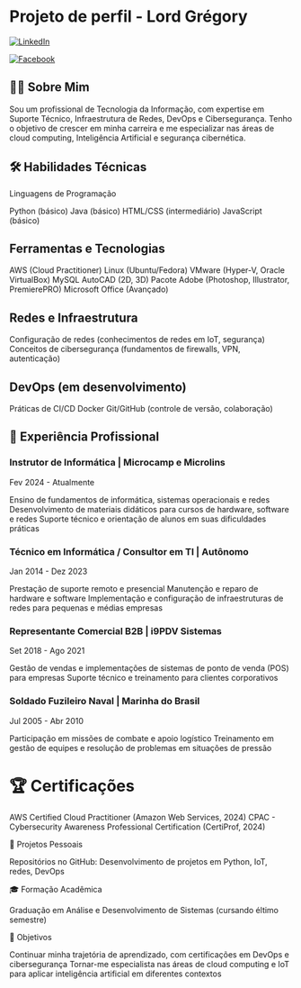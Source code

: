 # Projeto de perfil - Lord Grégory

[![LinkedIn](https://img.shields.io/badge/LinkedIn-0077B5?style=for-the-badge&logo=linkedin&logoColor=white)](https://www.linkedin.com/in/gregoryporto/)

[![Facebook](https://img.shields.io/badge/Facebook-1877F2?style=for-the-badge&logo=facebook&logoColor=white)](https://www.facebook.com/gregory.jardina/)


## 👨‍💻 Sobre Mim
Sou um profissional de Tecnologia da Informação, com expertise em Suporte Técnico, Infraestrutura de Redes, DevOps e Cibersegurança. 
Tenho o objetivo de crescer em minha carreira e me especializar nas áreas de cloud computing, Inteligência Artificial e segurança cibernética.

## 🛠️ Habilidades Técnicas
Linguagens de Programação

Python (básico)
Java (básico)
HTML/CSS (intermediário)
JavaScript (básico)

## Ferramentas e Tecnologias

AWS (Cloud Practitioner)
Linux (Ubuntu/Fedora)
VMware (Hyper-V, Oracle VirtualBox)
MySQL
AutoCAD (2D, 3D)
Pacote Adobe (Photoshop, Illustrator, PremierePRO)
Microsoft Office (Avançado)

## Redes e Infraestrutura

Configuração de redes (conhecimentos de redes em IoT, segurança)
Conceitos de cibersegurança (fundamentos de firewalls, VPN, autenticação)

## DevOps (em desenvolvimento)

Práticas de CI/CD
Docker
Git/GitHub (controle de versão, colaboração)

## 💼 Experiência Profissional
### Instrutor de Informática | Microcamp e Microlins
Fev 2024 - Atualmente

Ensino de fundamentos de informática, sistemas operacionais e redes
Desenvolvimento de materiais didáticos para cursos de hardware, software e redes
Suporte técnico e orientação de alunos em suas dificuldades práticas

### Técnico em Informática / Consultor em TI | Autônomo
Jan 2014 - Dez 2023

Prestação de suporte remoto e presencial
Manutenção e reparo de hardware e software
Implementação e configuração de infraestruturas de redes para pequenas e médias empresas

### Representante Comercial B2B | i9PDV Sistemas
Set 2018 - Ago 2021

Gestão de vendas e implementações de sistemas de ponto de venda (POS) para empresas
Suporte técnico e treinamento para clientes corporativos

### Soldado Fuzileiro Naval | Marinha do Brasil
Jul 2005 - Abr 2010

Participação em missões de combate e apoio logístico
Treinamento em gestão de equipes e resolução de problemas em situações de pressão

# 🏆 Certificações

AWS Certified Cloud Practitioner (Amazon Web Services, 2024)
CPAC - Cybersecurity Awareness Professional Certification (CertiProf, 2024)

🚀 Projetos Pessoais

Repositórios no GitHub: Desenvolvimento de projetos em Python, IoT, redes, DevOps

🎓 Formação Acadêmica

Graduação em Análise e Desenvolvimento de Sistemas (cursando éltimo semestre)

🎯 Objetivos

Continuar minha trajetória de aprendizado, com certificações em DevOps e cibersegurança
Tornar-me especialista nas áreas de cloud computing e IoT para aplicar inteligência artificial em diferentes contextos
